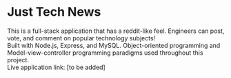 # Just Tech News
This is a full-stack application that has a reddit-like feel. Engineers can post, vote, and comment on popular technology subjects! <br/>
Built with Node.js, Express, and MySQL. Object-oriented programming and Model-view-controller programming paradigms used throughout this project. <br/>
Live application link: [to be added]
